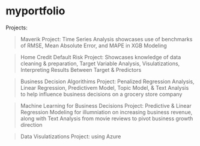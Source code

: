 # myportfolio

Projects:

>Maverik Project: Time Series Analysis showcases use of benchmarks of RMSE, Mean Absolute Error, and MAPE in XGB Modeling 

>Home Credit Default Risk Project: Showcases knowledge of data cleaning & preparation, Target Variable Analysis, Visulatizations, Interpreting Results Between Target & Predictors

>Business Decision Algorithims Project: Penalized Regression Analysis, Linear Regression, Predictivem Model, Topic Model, & Text Analysis to help influence business decisions on a grocery store company

>Machine Learning for Business Decisions Project: Predictive & Linear Regression Modeling for illumniation on increasing business revenue, along with Text Analysis from movie reviews to pivot business growth direction

>Data Visulatizations Project: using Azure



